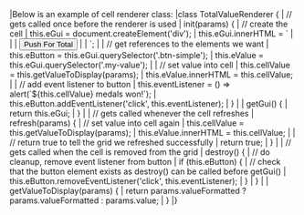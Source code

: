 <framework-specific-section frameworks="javascript">
|Below is an example of cell renderer class:
</framework-specific-section>

<framework-specific-section frameworks="javascript">
<snippet transform={false}>
|class TotalValueRenderer {
|    // gets called once before the renderer is used
|    init(params) {
|        // create the cell
|        this.eGui = document.createElement('div');
|        this.eGui.innerHTML = `
|          <span>
|              <span class="my-value"></span>
|              <button class="btn-simple">Push For Total</button>
|          </span>
|       `;
|
|        // get references to the elements we want
|        this.eButton = this.eGui.querySelector('.btn-simple');
|        this.eValue = this.eGui.querySelector('.my-value');
|
|        // set value into cell
|        this.cellValue = this.getValueToDisplay(params);
|        this.eValue.innerHTML = this.cellValue;
|
|        // add event listener to button
|        this.eventListener = () => alert(`${this.cellValue} medals won!`);
|        this.eButton.addEventListener('click', this.eventListener);
|    }
|
|    getGui() {
|        return this.eGui;
|    }
|
|    // gets called whenever the cell refreshes
|    refresh(params) {
|        // set value into cell again
|        this.cellValue = this.getValueToDisplay(params);
|        this.eValue.innerHTML = this.cellValue;
|
|        // return true to tell the grid we refreshed successfully
|        return true;
|    }
|
|    // gets called when the cell is removed from the grid
|    destroy() {
|        // do cleanup, remove event listener from button
|        if (this.eButton) {
|            // check that the button element exists as destroy() can be called before getGui()
|            this.eButton.removeEventListener('click', this.eventListener);
|        }
|    }
|
|    getValueToDisplay(params) {
|        return params.valueFormatted ? params.valueFormatted : params.value;
|    }
|}
</snippet>
</framework-specific-section>